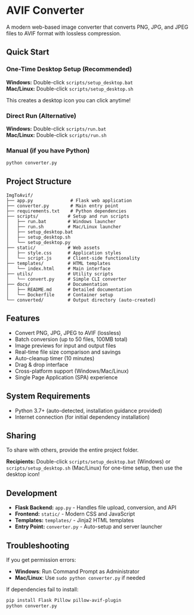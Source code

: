 # AVIF Converter

A modern web-based image converter that converts PNG, JPG, and JPEG files to AVIF format with lossless compression.

## Quick Start

### One-Time Desktop Setup (Recommended)
**Windows:** Double-click `scripts/setup_desktop.bat`  
**Mac/Linux:** Double-click `scripts/setup_desktop.sh`

This creates a desktop icon you can click anytime!

### Direct Run (Alternative)
**Windows:** Double-click `scripts/run.bat`  
**Mac/Linux:** Double-click `scripts/run.sh`

### Manual (if you have Python)
```bash
python converter.py
```

## Project Structure

```
ImgToAvif/
├── app.py              # Flask web application
├── converter.py        # Main entry point
├── requirements.txt    # Python dependencies
├── scripts/           # Setup and run scripts
│   ├── run.bat        # Windows launcher
│   ├── run.sh         # Mac/Linux launcher
│   ├── setup_desktop.bat
│   ├── setup_desktop.sh
│   └── setup_desktop.py
├── static/            # Web assets
│   ├── style.css      # Application styles
│   └── script.js      # Client-side functionality
├── templates/         # HTML templates
│   └── index.html     # Main interface
├── utils/             # Utility scripts
│   └── convert.py     # Simple CLI converter
├── docs/              # Documentation
│   ├── README.md      # Detailed documentation
│   └── Dockerfile     # Container setup
└── converted/         # Output directory (auto-created)
```

## Features

- Convert PNG, JPG, JPEG to AVIF (lossless)
- Batch conversion (up to 50 files, 100MB total)
- Image previews for input and output files
- Real-time file size comparison and savings
- Auto-cleanup timer (10 minutes)
- Drag & drop interface
- Cross-platform support (Windows/Mac/Linux)
- Single Page Application (SPA) experience

## System Requirements

- Python 3.7+ (auto-detected, installation guidance provided)
- Internet connection (for initial dependency installation)

## Sharing

To share with others, provide the entire project folder.

**Recipients:** Double-click `scripts/setup_desktop.bat` (Windows) or `scripts/setup_desktop.sh` (Mac/Linux) for one-time setup, then use the desktop icon!

## Development

- **Flask Backend:** `app.py` - Handles file upload, conversion, and API
- **Frontend:** `static/` - Modern CSS and JavaScript
- **Templates:** `templates/` - Jinja2 HTML templates
- **Entry Point:** `converter.py` - Auto-setup and server launcher

## Troubleshooting

If you get permission errors:
- **Windows**: Run Command Prompt as Administrator
- **Mac/Linux**: Use `sudo python converter.py` if needed

If dependencies fail to install:
```bash
pip install Flask Pillow pillow-avif-plugin
python converter.py
```
